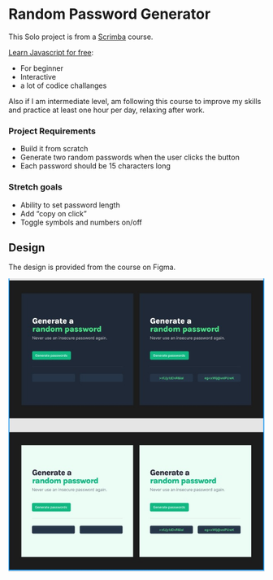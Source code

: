 # Random Password Generator

This Solo project is from a [Scrimba](https://scrimba.com/) course.

[Learn Javascript for free](https://scrimba.com/learn/learnjavascript):
- For beginner
- Interactive
- a lot of codice challanges

Also if I am intermediate level, am following this course to improve my skills and practice at least one hour per day, relaxing after work.

### Project Requirements
- Build it from scratch
- Generate two random passwords when the user clicks the button
- Each password should be 15 characters long

### Stretch goals
- Ability to set password length
- Add “copy on click”
- Toggle symbols and numbers on/off


## Design

The design is provided from the course on Figma.

![Design](./images/pass_generator.jpg)

